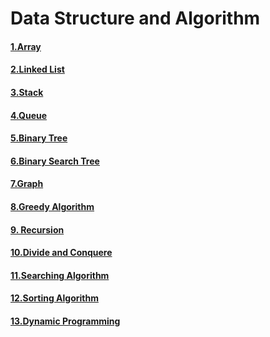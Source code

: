 # Data Structure and Algorithm

#### [1.Array](1_Array/array.md)

#### [2.Linked List](2_Linked_List/LL.md)

#### [3.Stack](3_Stack/stk.md)

#### [4.Queue]()

#### [5.Binary Tree](5_BrinaryTree/BT.md)

#### [6.Binary Search Tree](6_BinarySearchTree/BST.md)

#### [7.Graph](7_Graph/GTheo.md)

#### [8.Greedy Algorithm](8_Greedy/Greedy.md)

#### [9. Recursion](9_Recursion/recursion.md)

#### [10.Divide and Conquere](10_Divide_And_Conquere/dac.md)

#### [11.Searching Algorithm](11_Searching/searching.md)

#### [12.Sorting Algorithm](12_Sorting/sorting.md)

#### [13.Dynamic Programming](13_DynamicProgramming/dp.md)







